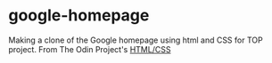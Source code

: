 # google-homepage
Making a clone of the Google homepage using html and CSS for TOP project.
From The Odin Project's [HTML/CSS](http://www.theodinproject.com/courses/web-development-101/lessons/html-css)

